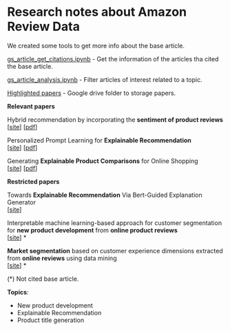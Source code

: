 # Research notes about Amazon Review Data

We created some tools to get more info about the base article.

[gs_article_get_citations.ipynb](notebooks/gs_article_get_citations.ipynb) - Get the information of the articles tha cited the base article.

[gs_article_analysis.ipynb](notebooks/gs_article_analysis.ipynb) - Filter articles of interest related to a topic.

[Highlighted papers](https://drive.google.com/drive/folders/1AKBD8D-feS5g9G2T34QDYEUW-JtiOa45) - Google drive folder to storage papers.

**Relevant papers**

Hybrid recommendation by incorporating the **sentiment of product reviews**  
[[site](https://www.sciencedirect.com/science/article/pii/S0020025523000518)] [[pdf](https://www.sciencedirect.com/science/article/pii/S0020025523000518/pdfft?md5=d3356a0e95476405fc71a34ca5c9f5bd&pid=1-s2.0-S0020025523000518-main.pdf)]

Personalized Prompt Learning for **Explainable Recommendation**  
[[site](https://dl.acm.org/doi/abs/10.1145/3580488)] [[pdf](https://arxiv.org/pdf/2202.07371)]

Generating **Explainable Product Comparisons** for Online Shopping  
[[site](https://dl.acm.org/doi/abs/10.1145/3539597.3570489)] [[pdf](https://dl.acm.org/doi/pdf/10.1145/3539597.3570489)]

**Restricted papers**

Towards **Explainable Recommendation** Via Bert-Guided Explanation Generator  
[[site](https://ieeexplore.ieee.org/document/10096389)]

Interpretable machine learning-based approach for customer segmentation for **new product development** from **online product reviews**  
[[site](https://www.sciencedirect.com/science/article/abs/pii/S0268401223000221)] *

**Market segmentation** based on customer experience dimensions extracted from **online reviews** using data mining  
[[site](https://www.emerald.com/insight/content/doi/10.1108/JCM-10-2022-5654/full/html)] *

(*) Not cited base article.

**Topics**:
* New product development
* Explainable Recommendation
* Product title generation
